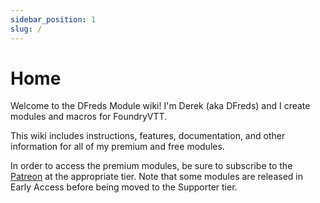 ```yaml
---
sidebar_position: 1
slug: /
---
```


# Home

Welcome to the DFreds Module wiki! I'm Derek (aka DFreds) and I create modules and macros for
FoundryVTT. 

This wiki includes instructions, features, documentation, and other information for all of my premium and free modules.

In order to access the premium modules, be sure to subscribe to the
[Patreon](https://www.patreon.com/dfreds) at the appropriate tier. Note that
some modules are released in Early Access before being moved to the Supporter
tier.